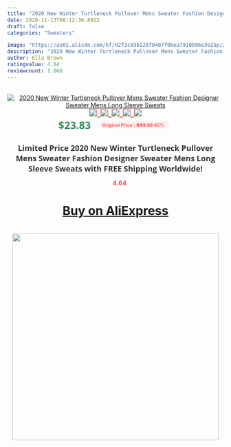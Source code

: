 ```yaml
---
title: "2020 New Winter Turtleneck Pullover Mens Sweater Fashion Designer Sweater  Mens Long Sleeve Sweats"
date: 2020-11-13T08:12:36.892Z
draft: false
categories: "Sweaters"

image: "https://ae01.alicdn.com/kf/H2f3c93b128f0487f9bea7910b96e3e25p/2020-New-Winter-Turtleneck-Pullover-Mens-Sweater-Fashion-Designer-Sweater-Mens-Long-Sleeve-Sweats.jpg"
description: "2020 New Winter Turtleneck Pullover Mens Sweater Fashion Designer Sweater  Mens Long Sleeve Sweats"
author: Ella Brown
ratingvalue: 4.64
reviewcount: 1.666
---
```

<br>
<div style="text-align: center;">
<a href="https://s.click.aliexpress.com/e/_A7cWcV" target="_blank" rel="nofollow noopener noreferrer"><img alt="2020 New Winter Turtleneck Pullover Mens Sweater Fashion Designer Sweater  Mens Long Sleeve Sweats" class="magnifier-image" src="https://ae01.alicdn.com/kf/H2f3c93b128f0487f9bea7910b96e3e25p/2020-New-Winter-Turtleneck-Pullover-Mens-Sweater-Fashion-Designer-Sweater-Mens-Long-Sleeve-Sweats.jpg_640x640.jpg">
<br>
<img style="border:1px solid salmon" src="https://ae01.alicdn.com/kf/H2f3c93b128f0487f9bea7910b96e3e25p/2020-New-Winter-Turtleneck-Pullover-Mens-Sweater-Fashion-Designer-Sweater-Mens-Long-Sleeve-Sweats.jpg_120x120.jpg">&nbsp;&nbsp;<img style="border:1px solid salmon" src="https://ae01.alicdn.com/kf/H0a47d2ed6ea3444eabf8131d65ddfafeP/2020-New-Winter-Turtleneck-Pullover-Mens-Sweater-Fashion-Designer-Sweater-Mens-Long-Sleeve-Sweats.jpg_120x120.jpg">&nbsp;&nbsp;<img style="border:1px solid salmon" src="https://ae01.alicdn.com/kf/Hf6eecf93a60d423c82d1e00e408d2dd7s/2020-New-Winter-Turtleneck-Pullover-Mens-Sweater-Fashion-Designer-Sweater-Mens-Long-Sleeve-Sweats.jpg_120x120.jpg">&nbsp;&nbsp;<img style="border:1px solid salmon" src="https://ae01.alicdn.com/kf/H4a07e0c1151b4edf91699ad4ed9cb7dby/2020-New-Winter-Turtleneck-Pullover-Mens-Sweater-Fashion-Designer-Sweater-Mens-Long-Sleeve-Sweats.jpg_120x120.jpg">&nbsp;&nbsp;<img style="border:1px solid salmon" src="https://ae01.alicdn.com/kf/Hfb071fc2153145928305b77fca9becf7i/2020-New-Winter-Turtleneck-Pullover-Mens-Sweater-Fashion-Designer-Sweater-Mens-Long-Sleeve-Sweats.jpg_120x120.jpg"></a></div><br0>
<div style="text-align: center;"><span style="background-color: white; border: 0px; box-sizing: border-box; color: seagreen; display: inline-block; font-family: &quot;open sans&quot; , &quot;arial&quot; , &quot;helvetica&quot; , sans-serif , &quot;heiti&quot;; font-size: 24px; font-stretch: inherit; font-weight: 700; line-height: inherit; margin: 0px 10px 0px 0px; padding: 0px; vertical-align: middle;">$23.83 </span>
<span style="background: rgb(255 , 241 , 241); border-radius: 3px; border: 0px; box-sizing: border-box; color: #ff4747; display: inline-block; font-family: inherit; font-size: 12px; font-stretch: inherit; font-style: inherit; font-variant: inherit; font-weight: 600; line-height: inherit; margin: 0px; padding: 2px 5px; transform: scale(0.9); vertical-align: middle;">Original Price : <b style="text-decoration: line-through;">$43.32 </b> 45%&nbsp;&nbsp;</span></div>
<h1 style="color: #333333; display: inline-block; font-family: &quot;open sans&quot; , &quot;arial&quot; , &quot;helvetica&quot; , sans-serif , &quot;heiti&quot;; font-size: 18px; font-stretch: inherit; font-weight: 700; text-align: center;">Limited Price 2020 New Winter Turtleneck Pullover Mens Sweater Fashion Designer Sweater  Mens Long Sleeve Sweats with FREE Shipping Worldwide!</h1>
<div style="color: #ff4747; text-align: center;">
<img src="https://4.bp.blogspot.com/-M0ZcTcb-5uY/XleCXlxnR4I/AAAAAAAAAEc/OrjgMkXV1oMQFaCRZj5HQwOCBcu3w1FegCPcBGAYYCw/s1600/star.png" style="height: 15px;">&nbsp;<b>4.64</b></div>
<div class="button_cont" align="center"><a class="buynow_a" href="https://s.click.aliexpress.com/e/_A7cWcV" target="_blank" rel="nofollow noopener noreferrer"><H1>Buy on AliExpress</H1></a></div><br>
<div class="separator" style="clear: both; text-align: center;">
<img src="https://lh3.googleusercontent.com/-pTy5HemUv9M/XlePHvY0dAI/AAAAAAAAAE4/0nX5iRUoIWY8eMW9Dpxeirr157OZliDIgCLcBGAsYHQ/s1600/badge.gif" width="480">
</div>
